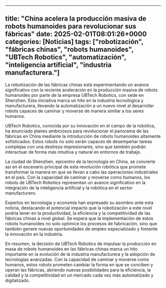 
---
title: "China acelera la producción masiva de robots humanoides para revolucionar sus fábricas"
date: 2025-02-01T08:01:26+0000
categories: [Noticias]
tags: ["robotización", "fábricas chinas", "robots humanoides", "UBTech Robotics", "automatización", "inteligencia artificial", "industria manufacturera."]
---

La robotización de las fábricas chinas está experimentando un avance significativo con la reciente aceleración en la producción masiva de robots humanoides por parte de la empresa UBTech Robotics, con sede en Shenzhen. Esta iniciativa marca un hito en la industria tecnológica y manufacturera, llevando la automatización a un nuevo nivel al desarrollar robots capaces de caminar y moverse de manera similar a los seres humanos.

UBTech Robotics, conocida por su innovación en el campo de la robótica, ha anunciado planes ambiciosos para revolucionar el panorama de las fábricas en China mediante la introducción de robots humanoides altamente sofisticados. Estos robots no solo serán capaces de desempeñar tareas complejas con una destreza impresionante, sino que también podrán interactuar de forma más intuitiva y natural en entornos de trabajo.

La ciudad de Shenzhen, epicentro de la tecnología en China, se convierte así en el escenario principal de esta revolución robótica que promete transformar la manera en que se llevan a cabo las operaciones industriales en el país. Con la capacidad de caminar y moverse como humanos, los robots de UBTech Robotics representan un avance significativo en la integración de la inteligencia artificial y la robótica en el sector manufacturero.

Expertos en tecnología y economía han expresado su asombro ante esta noticia, destacando el potencial impacto que la robotización a este nivel podría tener en la productividad, la eficiencia y la competitividad de las fábricas chinas a nivel global. Se espera que la implementación de estos robots humanoides no solo optimice los procesos de fabricación, sino que también genere nuevas oportunidades de empleo especializado y fomente la innovación en la industria.

En resumen, la decisión de UBTech Robotics de impulsar la producción en masa de robots humanoides en las fábricas chinas marca un hito importante en la evolución de la industria manufacturera y la adopción de tecnologías avanzadas. Con la capacidad de caminar y moverse como humanos, estos robots prometen cambiar la forma en que se conciben y operan las fábricas, abriendo nuevas posibilidades para la eficiencia, la calidad y la competitividad en un mercado cada vez más automatizado y digitalizado.
    